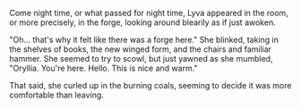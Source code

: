 Come night time, or what passed for night time, Lyva appeared in the room, or more precisely, in the forge, looking around blearily as if just awoken.    

"Oh... that's why it felt like there was a forge here." She blinked, taking in the shelves of books, the new winged form, and the chairs and familiar hammer. She seemed to try to scowl, but just yawned as she mumbled, "Oryllia. You're here. Hello. This is nice and warm."     

That said, she curled up in the burning coals, seeming to decide it was more comfortable than leaving.